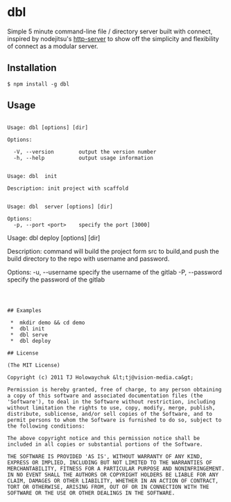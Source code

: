 
# dbl

  Simple 5 minute command-line file / directory server built with connect, inspired by nodejitsu's [http-server](https://github.com/nodejitsu/http-server) to show off the simplicity and flexibility of connect as a modular server.

## Installation

    $ npm install -g dbl

## Usage

```

Usage: dbl [options] [dir]

Options:

  -V, --version        output the version number
  -h, --help           output usage information
```

```

Usage: dbl  init 

Description: init project with scaffold 

```

```

Usage: dbl  server [options] [dir]

Options:
  -p, --port <port>    specify the port [3000]
```

Usage: dbl  deploy [options] [dir]

Description: command will build the project form src to build,and push the build directory to the repo with username and password.

Options:
  -u, --username <username>    specify the username of the gitlab
  -P, --password <password>    specify the password of the gitlab
```



## Examples

 *  mkdir demo && cd demo
 *  dbl init
 *  dbl serve
 *  dbl deploy

## License 

(The MIT License)

Copyright (c) 2011 TJ Holowaychuk &lt;tj@vision-media.ca&gt;

Permission is hereby granted, free of charge, to any person obtaining
a copy of this software and associated documentation files (the
'Software'), to deal in the Software without restriction, including
without limitation the rights to use, copy, modify, merge, publish,
distribute, sublicense, and/or sell copies of the Software, and to
permit persons to whom the Software is furnished to do so, subject to
the following conditions:

The above copyright notice and this permission notice shall be
included in all copies or substantial portions of the Software.

THE SOFTWARE IS PROVIDED 'AS IS', WITHOUT WARRANTY OF ANY KIND,
EXPRESS OR IMPLIED, INCLUDING BUT NOT LIMITED TO THE WARRANTIES OF
MERCHANTABILITY, FITNESS FOR A PARTICULAR PURPOSE AND NONINFRINGEMENT.
IN NO EVENT SHALL THE AUTHORS OR COPYRIGHT HOLDERS BE LIABLE FOR ANY
CLAIM, DAMAGES OR OTHER LIABILITY, WHETHER IN AN ACTION OF CONTRACT,
TORT OR OTHERWISE, ARISING FROM, OUT OF OR IN CONNECTION WITH THE
SOFTWARE OR THE USE OR OTHER DEALINGS IN THE SOFTWARE.